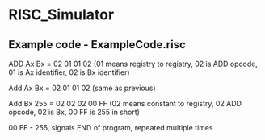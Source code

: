 # RISC_Simulator
## Example code - ExampleCode.risc
ADD Ax Bx = 02 01 01 02 (01 means registry to registry, 02 is ADD opcode, 01 is Ax identifier, 02 is Bx identifier)

Add Ax Bx = 02 01 01 02 (same as previous)

Add Bx 255 = 02 02 02 00 FF (02 means constant to registry, 02 ADD opcode, 02 is Bx, 00 FF is 255 in short)

00 FF - 255, signals END of program, repeated multiple times